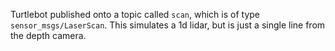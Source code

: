Turtlebot published onto a topic called `scan`, which is of type `sensor_msgs/LaserScan`. This simulates a 1d lidar, but is just a single line from the depth camera.

